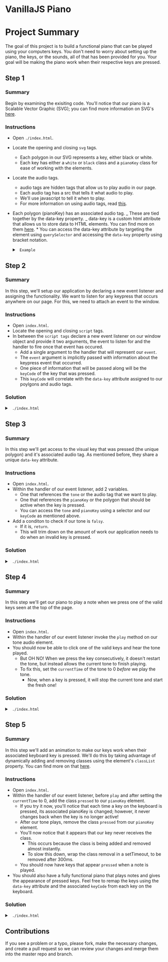 # VanillaJS Piano

# Project Summary

The goal of this project is to build a functional piano that can be played using your computers keys. You don't need to worry about setting up the piano, the keys, or the sounds, all of that has been provided for you. Your goal will be making the piano work when their respective keys are pressed.

## Step 1

### Summary

Begin by examining the exisiting code. You'll notice that our piano is a Scalable Vector Graphic (SVG); you can find more information on SVG's <a href="https://www.w3schools.com/graphics/svg_intro.asp">here</a>.

### Instructions

- Open `./index.html`.
- Locate the opening and closing `svg` tags.
  - Each polygon in our SVG represents a key, either black or white.
  - Each key has either a `white` or `black` class and a `pianoKey` class for ease of working with the elements.
- Locate the audio tags.
  - audio tags are hidden tags that allow us to play audio in our page.
  - Each audio tag has a src that tells it what audio to play.
  - We'll use javascript to tell it when to play.
  - For more information on using audio tags, read <a href="https://www.w3schools.com/tags/ref_av_dom.asp">this</a>.
- Each polygon (pianoKey) has an associated audio tag.
  _ These are tied together by the data-key property.
  _ data-key is a custom html attribute that allows us to store data to HTML elements. You can find more on them <a href="https://www.w3schools.com/tags/att_global_data.asp">here</a>. \* You can access the data-key attribute by targeting the element using `querySelector` and accessing the `data-key` property using bracket notation.
  <details>
  <summary><code> Example </code></summary>
  ```js
  // Here we're accessing the audio element with a data-key property of 65

              const element = document.querySelector('audio[data-key="65"]');
          ```
          </details>

  _You now know everything you need to get this piano working!_

## Step 2

### Summary

In this step, we'll setup our application by declaring a new event listener and assigning the functionality. We want to listen for any keypress that occurs anywhere on our page. For this, we need to attach an event to the window.

### Instructions

- Open `index.html`.
- Locate the opening and closing `script` tags.
- In between the `script tags` declare a new event listener on our window object and provide it two arguments, the event to listen for and the handler to fire once that event has occured.
  - Add a single argument to the handler that will represent our `event`.
  - The `event` argument is implicitly passed with information about the keypress event that occurred.
  - One piece of information that will be passed along will be the `keyCode` of the key that was pressed.
  - This `keyCode` will correlate with the `data-key` attribute assigned to our poylgons and audio tags.

### Solution

<details>

<summary> <code> ./index.html </code> </summary>

```js
window.addEventListener("keypress", function(e) {});
```

</details>

## Step 3

### Summary

In this step we'll get access to the visual key that was pressed (the unique polygon) and it's associated audio tag. As mentioned before, they share a unique `data-key` attribute.

### Instructions

- Open `index.html`.
- Within the handler of our event listener, add 2 variables.
  - One that references the `tone` or the audio tag that we want to play.
  - One that references the `pianoKey` or the polygon that should be active when the key is pressed.
  - You can access the `tone` and `pianoKey` using a selector and our `keyCode` as mentioned above.
- Add a conditon to check if our tone is `falsy`.
  - If it is, `return`.
  - This will trim down on the amount of work our application needs to do when an invalid key is pressed.

### Solution

<details>

<summary> <code> ./index.html </code> </summary>

```js
window.addEventListener("keypress", function(e) {
  const tone = document.querySelector(`audio[data-key="${e.keyCode}"]`);
  if (!tone) return;
  const pianoKey = document.querySelector(`.pianoKey[data-key="${e.keyCode}"]`);
});
```

</details>

## Step 4

### Summary

In this step we'll get our piano to play a note when we press one of the valid keys seen at the top of the page.

### Instructions

- Open `index.html`.
- Within the handler of our event listener invoke the `play` method on our tone audio element.
- You should now be able to click one of the valid keys and hear the tone played.
  - But OH NO! When we press the key consecutively, it doesn't restart the tone, but instead allows the current tone to finish playing.
  - To fix this, set the `currentTime` of the tone to 0 _before_ we play the tone.
    - Now, when a key is pressed, it will stop the current tone and start the fresh one!

### Solution

<details>

<summary> <code> ./index.html </code> </summary>

```js
window.addEventListener("keypress", e => {
  const tone = document.querySelector(`audio[data-key="${e.keyCode}"]`);
  if (!tone) return;
  const pianoKey = document.querySelector(`.pianoKey[data-key="${e.keyCode}"]`);
  tone.currentTime = 0;
  tone.play();
});
```

</details>

## Step 5

### Summary

In this step we'll add an animation to make our keys work when their associated keyboard key is pressed. We'll do this by taking advantage of dynamically adding and removing classes using the element's `classList` property. You can find more on that <a href="https://www.w3schools.com/jsref/prop_element_classlist.asp">here</a>.

### Instructions

- Open `index.html`.
- Within the handler of our event listener, before `play` and after setting the `currentTime` to 0, add the class `pressed` to our `pianoKey` element.
  - If you try it now, you'll notice that each time a key on the keyboard is pressed, its associated pianoKey is changed; however, it never changes back when the key is no longer active!
  - After our tone plays, remove the class `pressed` from our `pianoKey` element.
  - You'll now notice that it appears that our key never receives the class.
    - This occurs because the class is being added and removed almost instantly.
    - To slow this down, wrap the class removal in a setTimeout, to be removed after 300ms.
  - You should now have keys that appear `pressed` when a note is played.
- You should also have a fully functional piano that plays notes and gives the appearance of pressed keys. Feel free to remap the keys using the `data-key` attribute and the associated `keyCode` from each key on the keyboard.

### Solution

<details>

<summary> <code> ./index.html </code> </summary>

```js
window.addEventListener("keypress", e => {
  const tone = document.querySelector(`audio[data-key="${e.keyCode}"]`);
  if (!tone) return;
  const pianoKey = document.querySelector(`.pianoKey[data-key="${e.keyCode}"]`);
  tone.currentTime = 0;
  pianoKey.classList.add("pressed");
  tone.play();
  setTimeout(function() {
    pianoKey.classList.remove("pressed");
  }, 300);
});
```

</details>

## Contributions

If you see a problem or a typo, please fork, make the necessary changes, and create a pull request so we can review your changes and merge them into the master repo and branch.
